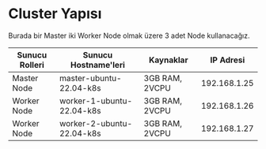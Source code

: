 # Cluster Yapısı

Burada bir Master iki Worker Node olmak üzere 3 adet Node kullanacağız.

| Sunucu Rolleri | Sunucu Hostname'leri      | Kaynaklar      |	IP Adresi    |
| -------------- | --------------------      | ---------      | ---------    |
| Master Node	   | master-ubuntu-22.04-k8s	 | 3GB RAM, 2VCPU	| 192.168.1.25 |
| Worker Node	   | worker-1-ubuntu-22.04-k8s | 3GB RAM, 2VCPU	|	192.168.1.26 |
| Worker Node	   | worker-2-ubuntu-22.04-k8s | 3GB RAM, 2VCPU	|	192.168.1.27 |
